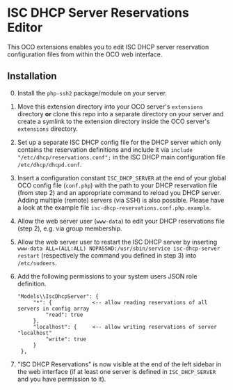 # ISC DHCP Server Reservations Editor
This OCO extensions enables you to edit ISC DHCP server reservation configuration files from within the OCO web interface.

## Installation
0. Install the `php-ssh2` package/module on your server.

1. Move this extension directory into your OCO server's `extensions` directory **or** clone this repo into a separate directory on your server and create a symlink to the extension directory inside the OCO server's `extensions` directory.

2. Set up a separate ISC DHCP config file for the DHCP server which only contains the reservation definitions and include it via `include "/etc/dhcp/reservations.conf";` in the ISC DHCP main configuration file `/etc/dhcp/dhcpd.conf`.

3. Insert a configuration constant `ISC_DHCP_SERVER` at the end of your global OCO config file (`conf.php`) with the path to your DHCP reservation file (from step 2) and an appropriate command to reload you DHCP server. Adding multiple (remote) servers (via SSH) is also possible. Please have a look at the example file `isc-dhcp-reservations.conf.php.example`.

4. Allow the web server user (`www-data`) to edit your DHCP reservations file (step 2), e.g. via group membership.

5. Allow the web server user to restart the ISC DHCP server by inserting `www-data ALL=(ALL:ALL) NOPASSWD:/usr/sbin/service isc-dhcp-server restart` (respectively the command you defined in step 3) into `/etc/sudoers`.

6. Add the following permissions to your system users JSON role definition.
   ```
   "Models\\IscDhcpServer": {
        "*": {             <-- allow reading reservations of all servers in config array
            "read": true
        },
        "localhost": {     <-- allow writing reservations of server "localhost"
            "write": true
        }
    },
    ```

7. "ISC DHCP Reservations" is now visible at the end of the left sidebar in the web interface (if at least one server is defined in `ISC_DHCP_SERVER` and you have permission to it).
